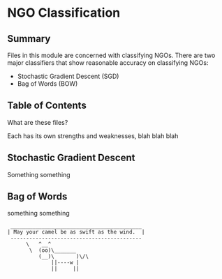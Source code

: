 # NGO Classification

## Summary
Files in this module are concerned with classifying NGOs. There are two major classifiers that show reasonable accuracy on classifying NGOs:
* Stochastic Gradient Descent (SGD)
* Bag of Words (BOW)

## Table of Contents
What are these files?

Each has its own strengths and weaknesses, blah blah blah

## Stochastic Gradient Descent
Something something

## Bag of Words
something something

```
 __________________________________________ 
| May your camel be as swift as the wind.  |
 ------------------------------------------ 
      \   ^__^
       \  (oo)\_______
          (__)\       )\/\
              ||----w |
              ||     ||
```
